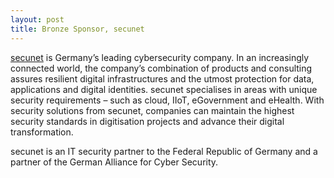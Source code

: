 ```yaml
---
layout: post
title: Bronze Sponsor, secunet
---
```


[secunet](https://www.secunet.com) is Germany’s leading cybersecurity company. In an increasingly connected world, the company’s combination of products and consulting assures resilient digital infrastructures and the utmost protection for data, applications and digital identities. secunet specialises in areas with unique security requirements – such as cloud, IIoT, eGovernment and eHealth. With security solutions from secunet, companies can maintain the highest security standards in digitisation projects and advance their digital transformation.

secunet is an IT security partner to the Federal Republic of Germany and a partner of the German Alliance for Cyber Security.
